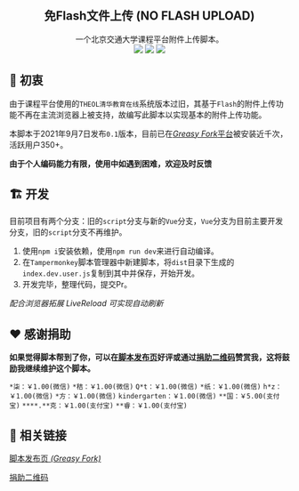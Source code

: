 <div align="center"><h2>免Flash文件上传 (NO FLASH UPLOAD)</h2></div>
<div align="center">
一个北京交通大学课程平台附件上传脚本。</br>
<img src="https://img.shields.io/static/v1?label=Node.js&message=v14.16&color=339933&style=flat-square&logo=node.js&logoColor=ffffff"></img>
<img src="https://img.shields.io/static/v1?label=Vue.js&message=v3.2&color=4FC08D&style=flat-square&logo=vue.js&logoColor=ffffff"></img>
<img src="https://img.shields.io/badge/%20License-MIT-yellow?style=flat-square&labelColor=black"></img>
</div>

## :rocket: 初衷

由于课程平台使用的`THEOL清华教育在线`系统版本过旧，其基于`Flash`的附件上传功能不再在主流浏览器上被支持，故编写此脚本以实现基本的附件上传功能。

本脚本于2021年9月7日发布`0.1`版本，目前已在[*Greasy Fork*平台](https://greasyfork.org/zh-CN/scripts/432056)被安装近千次，活跃用户350+。

**由于个人编码能力有限，使用中如遇到困难，欢迎及时反馈**

## :building_construction: 开发

目前项目有两个分支：旧的`script`分支与新的`Vue`分支，`Vue`分支为目前主要开发分支，旧的`script`分支不再维护。

  1.  使用`npm i`安装依赖，使用`npm run dev`来进行自动编译。
  2.  在`Tampermonkey`脚本管理器中新建脚本，将`dist`目录下生成的`index.dev.user.js`复制到其中并保存，开始开发。
  3.  开发完毕，整理代码，提交Pr。
  
  *配合浏览器拓展 LiveReload 可实现自动刷新*


## :heart: 感谢捐助

**如果觉得脚本帮到了你，可以在[脚本发布页](https://greasyfork.org/zh-CN/scripts/432056)好评或通过[捐助二维码](https://gitee.com/ziuc/utool-filebed/raw/master/Buy%20me%20a%20coffee.png)赞赏我，这将鼓励我继续维护这个脚本。**

`*柒：￥1.00(微信)`
`*秸：￥1.00(微信)`
`Q*t：￥1.00(微信)`
`*纸：￥1.00(微信)`
`h*z：￥1.00(微信)`
`*方：￥1.00(微信)`
`kindergarten：￥1.00(微信)`
`**国：￥5.00(支付宝)`
`****.**克：￥1.00(支付宝)`
`**睿：￥1.00(支付宝)`

## :paperclip: 相关链接

[脚本发布页 *(Greasy Fork)*](https://greasyfork.org/zh-CN/scripts/432056)

[捐助二维码](https://gitee.com/ziuc/utool-filebed/raw/master/Buy%20me%20a%20coffee.png)
